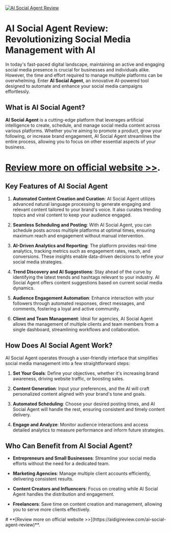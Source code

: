 [![AI Social Agent Review](https://aidigireview.com/wp-content/uploads/2025/02/AI-Social-Agent-Review.png "AI Social Agent Review")](https://aidigireview.com/ai-social-agent-review/)
<h1 data-start="0" data-end="73">AI Social Agent Review: Revolutionizing Social Media Management with AI</h1>
<p data-start="75" data-end="441">In today's fast-paced digital landscape, maintaining an active and engaging social media presence is crucial for businesses and individuals alike. However, the time and effort required to manage multiple platforms can be overwhelming. Enter <strong data-start="316" data-end="335">AI Social Agent</strong>, an innovative AI-powered tool designed to automate and enhance your social media campaigns effortlessly.</p>
<h2 data-start="443" data-end="470">What is AI Social Agent?</h2>
<p data-start="472" data-end="846"><strong data-start="472" data-end="491">AI Social Agent</strong> is a cutting-edge platform that leverages artificial intelligence to create, schedule, and manage social media content across various platforms. Whether you're aiming to promote a product, grow your following, or increase brand engagement, AI Social Agent streamlines the entire process, allowing you to focus on other essential aspects of your business.</p>

# **[Review more on official website >>](https://aidigireview.com/ai-social-agent-review)**.

<h2 data-start="848" data-end="882">Key Features of AI Social Agent</h2>
<ol data-start="884" data-end="2184">
  <li data-start="884" data-end="1148">
    <p data-start="887" data-end="1148"><strong data-start="887" data-end="930">Automated Content Creation and Curation</strong>: AI Social Agent utilizes advanced natural language processing to generate engaging and relevant content tailored to your brand's voice. It also curates trending topics and viral content to keep your audience engaged.</p>
  </li>
  <li data-start="1150" data-end="1345">
    <p data-start="1153" data-end="1345"><strong data-start="1153" data-end="1188">Seamless Scheduling and Posting</strong>: With AI Social Agent, you can schedule posts across multiple platforms at optimal times, ensuring maximum reach and engagement without manual intervention.</p>
  </li>
  <li data-start="1347" data-end="1582">
    <p data-start="1350" data-end="1582"><strong data-start="1350" data-end="1387">AI-Driven Analytics and Reporting</strong>: The platform provides real-time analytics, tracking metrics such as engagement rates, reach, and conversions. These insights enable data-driven decisions to refine your social media strategies.</p>
  </li>
  <li data-start="1584" data-end="1806">
    <p data-start="1587" data-end="1806"><strong data-start="1587" data-end="1625">Trend Discovery and AI Suggestions</strong>: Stay ahead of the curve by identifying the latest trends and hashtags relevant to your industry. AI Social Agent offers content suggestions based on current social media dynamics.</p>
  </li>
  <li data-start="1808" data-end="1986">
    <p data-start="1811" data-end="1986"><strong data-start="1811" data-end="1845">Audience Engagement Automation</strong>: Enhance interaction with your followers through automated responses, direct messages, and comments, fostering a loyal and active community.</p>
  </li>
  <li data-start="1988" data-end="2184">
    <p data-start="1991" data-end="2184"><strong data-start="1991" data-end="2021">Client and Team Management</strong>: Ideal for agencies, AI Social Agent allows the management of multiple clients and team members from a single dashboard, streamlining workflows and collaboration.</p>
  </li>
</ol>
<h2 data-start="2186" data-end="2219">How Does AI Social Agent Work?</h2>
<p data-start="2221" data-end="2353">AI Social Agent operates through a user-friendly interface that simplifies social media management into a few straightforward steps:</p>
<ol data-start="2355" data-end="2920">
  <li data-start="2355" data-end="2486">
    <p data-start="2358" data-end="2486"><strong data-start="2358" data-end="2376">Set Your Goals</strong>: Define your objectives, whether it's increasing brand awareness, driving website traffic, or boosting sales.</p>
  </li>
  <li data-start="2488" data-end="2623">
    <p data-start="2491" data-end="2623"><strong data-start="2491" data-end="2513">Content Generation</strong>: Input your preferences, and the AI will craft personalized content aligned with your brand's tone and goals.</p>
  </li>
  <li data-start="2625" data-end="2779">
    <p data-start="2628" data-end="2779"><strong data-start="2628" data-end="2652">Automated Scheduling</strong>: Choose your desired posting times, and AI Social Agent will handle the rest, ensuring consistent and timely content delivery.</p>
  </li>
  <li data-start="2781" data-end="2920">
    <p data-start="2784" data-end="2920"><strong data-start="2784" data-end="2806">Engage and Analyze</strong>: Monitor audience interactions and access detailed analytics to measure performance and inform future strategies.</p>
  </li>
</ol>
<h2 data-start="2922" data-end="2962">Who Can Benefit from AI Social Agent?</h2>
<ul data-start="2964" data-end="3420">
  <li data-start="2964" data-end="3081">
    <p data-start="2966" data-end="3081"><strong data-start="2966" data-end="3004">Entrepreneurs and Small Businesses</strong>: Streamline your social media efforts without the need for a dedicated team.</p>
  </li>
  <li data-start="3083" data-end="3184">
    <p data-start="3085" data-end="3184"><strong data-start="3085" data-end="3107">Marketing Agencies</strong>: Manage multiple client accounts efficiently, delivering consistent results.</p>
  </li>
  <li data-start="3186" data-end="3306">
    <p data-start="3188" data-end="3306"><strong data-start="3188" data-end="3224">Content Creators and Influencers</strong>: Focus on creating while AI Social Agent handles the distribution and engagement.</p>
  </li>
  <li data-start="3308" data-end="3420">
    <p data-start="3310" data-end="3420"><strong data-start="3310" data-end="3325">Freelancers</strong>: Save time on content creation and management, allowing you to serve more clients effectively.</p>
  </li>
</ul>
# **[Review more on official website >>](https://aidigireview.com/ai-social-agent-review)**.
